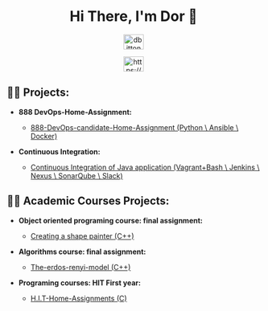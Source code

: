 <h1 align="center">Hi There, I'm Dor 👋</h1>
<p align="center">
<a href="mailto:dbitton01@gmail.com" target="blank"><img align="center" src="https://cdn-icons-png.flaticon.com/512/95/95627.png" alt="dbitton01@gmail.com" height="30" width="40" /></a>
</p> <p align="center">
<a href="https://linkedin.com/in/dor-bitton/" target="blank"><img align="center" src="https://raw.githubusercontent.com/rahuldkjain/github-profile-readme-generator/master/src/images/icons/Social/linked-in-alt.svg" alt="https://www.linkedin.com/in/dor-bitton/" height="30" width="40" /></a>
           </p>


<h2>👨‍💻 Projects:</h2>

- <b>888 DevOps-Home-Assignment: </b>
  - [888-DevOps-candidate-Home-Assignment (Python \ Ansible \ Docker)](https://github.com/DorBitton/888-DevOps-candidate-HS)

- <b>Continuous Integration: </b>
  - [Continuous Integration of Java application (Vagrant+Bash \ Jenkins \ Nexus \ SonarQube \ Slack)](https://github.com/DorBitton/CI-jenkins-nexus-sonarq)



<h2>👨‍💻 Academic Courses Projects:</h2>

- <b>Object oriented programing course: final assignment: </b>
  - [Creating a shape painter (C++)](https://github.com/DorBitton/MFC-painter---OOP)


- <b>Algorithms course: final assignment: </b>
  - [The-erdos-renyi-model (C++)](https://github.com/DorBitton/The-erdos-renyi-model)

- <b>Programing courses: HIT First year: </b>
  - [H.I.T-Home-Assignments (C)](https://github.com/DorBitton/H.I.T-Home-Assignments)


